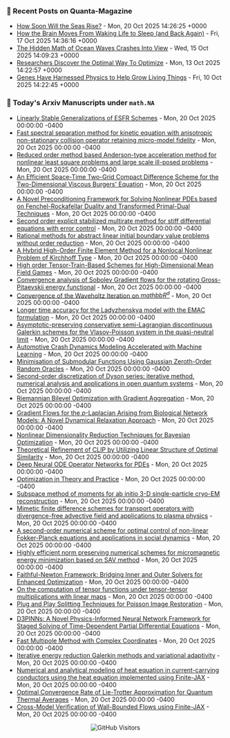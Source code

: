 ### 📝 Recent Posts on Quanta-Magazine
<!-- quanta starts -->
* <a href="https://www.quantamagazine.org/how-soon-will-the-seas-rise-20251020/">How Soon Will the Seas Rise?</a> - Mon, 20 Oct 2025 14:26:25 +0000
* <a href="https://www.quantamagazine.org/how-the-brain-moves-from-waking-life-to-sleep-and-back-again-20251017/">How the Brain Moves From Waking Life to Sleep (and Back Again)</a> - Fri, 17 Oct 2025 14:36:16 +0000
* <a href="https://www.quantamagazine.org/the-hidden-math-of-ocean-waves-crashes-into-view-20251015/">The Hidden Math of Ocean Waves Crashes Into View</a> - Wed, 15 Oct 2025 14:09:23 +0000
* <a href="https://www.quantamagazine.org/researchers-discover-the-optimal-way-to-optimize-20251013/">Researchers Discover the Optimal Way To Optimize</a> - Mon, 13 Oct 2025 14:22:57 +0000
* <a href="https://www.quantamagazine.org/genes-have-harnessed-physics-to-help-grow-living-things-20251010/">Genes Have Harnessed Physics to Help Grow Living Things</a> - Fri, 10 Oct 2025 14:22:45 +0000
<!-- quanta ends -->


### 📝 Today's Arxiv Manuscripts under ``math.NA``
<!-- arxiv-math-na starts -->
* <a href="https://arxiv.org/abs/2510.15043">Linearly Stable Generalizations of ESFR Schemes</a> - Mon, 20 Oct 2025 00:00:00 -0400
* <a href="https://arxiv.org/abs/2510.15093">Fast spectral separation method for kinetic equation with anisotropic non-stationary collision operator retaining micro-model fidelity</a> - Mon, 20 Oct 2025 00:00:00 -0400
* <a href="https://arxiv.org/abs/2510.15097">Reduced order method based Anderson-type acceleration method for nonlinear least square problems and large scale ill-posed problems</a> - Mon, 20 Oct 2025 00:00:00 -0400
* <a href="https://arxiv.org/abs/2510.15274">An Efficient Space-Time Two-Grid Compact Difference Scheme for the Two-Dimensional Viscous Burgers' Equation</a> - Mon, 20 Oct 2025 00:00:00 -0400
* <a href="https://arxiv.org/abs/2510.15351">A Novel Preconditioning Framework for Solving Nonlinear PDEs based on Fenchel-Rockafellar Duality and Transformed Primal-Dual Techniques</a> - Mon, 20 Oct 2025 00:00:00 -0400
* <a href="https://arxiv.org/abs/2510.15475">Second order explicit stabilized multirate method for stiff differential equations with error control</a> - Mon, 20 Oct 2025 00:00:00 -0400
* <a href="https://arxiv.org/abs/2510.15481">Rational methods for abstract linear initial boundary value problems without order reduction</a> - Mon, 20 Oct 2025 00:00:00 -0400
* <a href="https://arxiv.org/abs/2510.15574">A Hybrid High-Order Finite Element Method for a Nonlocal Nonlinear Problem of Kirchhoff Type</a> - Mon, 20 Oct 2025 00:00:00 -0400
* <a href="https://arxiv.org/abs/2510.15603">High order Tensor-Train-Based Schemes for High-Dimensional Mean Field Games</a> - Mon, 20 Oct 2025 00:00:00 -0400
* <a href="https://arxiv.org/abs/2510.15604">Convergence analysis of Sobolev Gradient flows for the rotating Gross-Pitaevskii energy functional</a> - Mon, 20 Oct 2025 00:00:00 -0400
* <a href="https://arxiv.org/abs/2510.15606">Convergence of the Waveholtz Iteration on $mathbb{R}^d$</a> - Mon, 20 Oct 2025 00:00:00 -0400
* <a href="https://arxiv.org/abs/2510.15819">Longer time accuracy for the Ladyzhenskya model with the EMAC formulation</a> - Mon, 20 Oct 2025 00:00:00 -0400
* <a href="https://arxiv.org/abs/2510.15854">Asymptotic-preserving conservative semi-Lagrangian discontinuous Galerkin schemes for the Vlasov-Poisson system in the quasi-neutral limit</a> - Mon, 20 Oct 2025 00:00:00 -0400
* <a href="https://arxiv.org/abs/2510.15201">Automotive Crash Dynamics Modeling Accelerated with Machine Learning</a> - Mon, 20 Oct 2025 00:00:00 -0400
* <a href="https://arxiv.org/abs/2510.15257">Minimisation of Submodular Functions Using Gaussian Zeroth-Order Random Oracles</a> - Mon, 20 Oct 2025 00:00:00 -0400
* <a href="https://arxiv.org/abs/2510.15287">Second-order discretization of Dyson series: iterative method, numerical analysis and applications in open quantum systems</a> - Mon, 20 Oct 2025 00:00:00 -0400
* <a href="https://arxiv.org/abs/2510.15305">Riemannian Bilevel Optimization with Gradient Aggregation</a> - Mon, 20 Oct 2025 00:00:00 -0400
* <a href="https://arxiv.org/abs/2510.15379">Gradient Flows for the $p$-Laplacian Arising from Biological Network Models: A Novel Dynamical Relaxation Approach</a> - Mon, 20 Oct 2025 00:00:00 -0400
* <a href="https://arxiv.org/abs/2510.15435">Nonlinear Dimensionality Reduction Techniques for Bayesian Optimization</a> - Mon, 20 Oct 2025 00:00:00 -0400
* <a href="https://arxiv.org/abs/2510.15508">Theoretical Refinement of CLIP by Utilizing Linear Structure of Optimal Similarity</a> - Mon, 20 Oct 2025 00:00:00 -0400
* <a href="https://arxiv.org/abs/2510.15651">Deep Neural ODE Operator Networks for PDEs</a> - Mon, 20 Oct 2025 00:00:00 -0400
* <a href="https://arxiv.org/abs/2510.15734">Optimization in Theory and Practice</a> - Mon, 20 Oct 2025 00:00:00 -0400
* <a href="https://arxiv.org/abs/2410.06889">Subspace method of moments for ab initio 3-D single-particle cryo-EM reconstruction</a> - Mon, 20 Oct 2025 00:00:00 -0400
* <a href="https://arxiv.org/abs/2412.20106">Mimetic finite difference schemes for transport operators with divergence-free advective field and applications to plasma physics</a> - Mon, 20 Oct 2025 00:00:00 -0400
* <a href="https://arxiv.org/abs/2503.09848">A second-order numerical scheme for optimal control of non-linear Fokker-Planck equations and applications in social dynamics</a> - Mon, 20 Oct 2025 00:00:00 -0400
* <a href="https://arxiv.org/abs/2503.10179">Highly efficient norm preserving numerical schemes for micromagnetic energy minimization based on SAV method</a> - Mon, 20 Oct 2025 00:00:00 -0400
* <a href="https://arxiv.org/abs/2506.13154">Faithful-Newton Framework: Bridging Inner and Outer Solvers for Enhanced Optimization</a> - Mon, 20 Oct 2025 00:00:00 -0400
* <a href="https://arxiv.org/abs/2506.18713">On the computation of tensor functions under tensor-tensor multiplications with linear maps</a> - Mon, 20 Oct 2025 00:00:00 -0400
* <a href="https://arxiv.org/abs/2507.19378">Plug and Play Splitting Techniques for Poisson Image Restoration</a> - Mon, 20 Oct 2025 00:00:00 -0400
* <a href="https://arxiv.org/abs/2508.20440">D3PINNs: A Novel Physics-Informed Neural Network Framework for Staged Solving of Time-Dependent Partial Differential Equations</a> - Mon, 20 Oct 2025 00:00:00 -0400
* <a href="https://arxiv.org/abs/2509.05458">Fast Multipole Method with Complex Coordinates</a> - Mon, 20 Oct 2025 00:00:00 -0400
* <a href="https://arxiv.org/abs/2509.09600">Iterative energy reduction Galerkin methods and variational adaptivity</a> - Mon, 20 Oct 2025 00:00:00 -0400
* <a href="https://arxiv.org/abs/2509.24162">Numerical and analytical modeling of heat equation in current-carrying conductors using the heat equation implemented using Finite-JAX</a> - Mon, 20 Oct 2025 00:00:00 -0400
* <a href="https://arxiv.org/abs/2309.05188">Optimal Convergence Rate of Lie-Trotter Approximation for Quantum Thermal Averages</a> - Mon, 20 Oct 2025 00:00:00 -0400
* <a href="https://arxiv.org/abs/2509.25569">Cross-Model Verification of Wall-Bounded Flows using Finite-JAX</a> - Mon, 20 Oct 2025 00:00:00 -0400
<!-- arxiv-math-na ends -->

<div align="center">
  
![GitHub Visitors](https://api.visitorbadge.io/api/visitors?path=https%3A%2F%2Fgithub.com%2Flowrank&label=profile%20views&labelColor=%231e1e2e&countColor=%23cba6f7)



</div>
